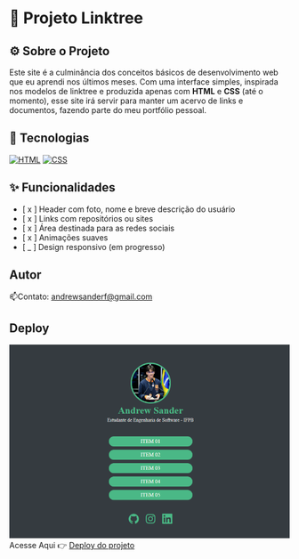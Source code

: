 # 🧩 Projeto Linktree

## ⚙️ Sobre o Projeto

Este site é a culminância dos conceitos básicos de desenvolvimento web que eu aprendi nos últimos meses. Com uma interface simples, inspirada nos modelos de linktree e produzida apenas com **HTML** e **CSS** (até o momento), esse site irá servir para manter um acervo de links e documentos, fazendo parte do meu portfólio pessoal.

## 🚀 Tecnologias

[![HTML](https://img.shields.io/badge/HTML5-E34F26?style=for-the-badge&logo=html5&logoColor=white)]()  [![CSS](https://img.shields.io/badge/CSS3-1572B6?style=for-the-badge&logo=css3&logoColor=white)]()  

## ✨ Funcionalidades

- [ x ] Header com foto, nome e breve descrição do usuário
- [ x ] Links com repositórios ou sites
- [ x ] Área destinada para as redes sociais
- [ x ] Animações suaves
- [ _ ] Design responsivo (em progresso)

## Autor

📫Contato: andrewsanderf@gmail.com

## Deploy
![Preview da imagem](img/preview-linktree.png)
Acesse Aqui 👉 [Deploy do projeto](https://linktree-two-coral.vercel.app)